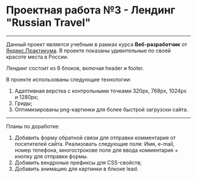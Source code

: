 # Проектная работа №3 - Лендинг "Russian Travel"
--------------------------------------------------------

Данный проект является учебным в рамках курса **Веб-разработчик** от [Яндекс.Практикума](https://praktikum.yandex.ru/). В проекте показаны удивительные по своей красоте места в России.

Лендинг состоит из 8 блоков, включая header и footer. 

В проекте использованы следующие технологии:

1. Адаптивная верстка с контрольными точками 320px, 768px, 1024px и 1280px;
2. Гриды;
3. Оптимизированы png-картинки для более быстрой загрузски сайта.
--------------------------------------------------------

Планы по доработке:

1. Добавить форму обратной связи для отправки комментария от посетителей сайта. Реализовать следующие поля: Имя, e-mail, номер телефона, многострокове поле для ввода комментария + кнопку для отправки формы.
2. Добавить вендроные префиксы для CSS-свойств;
3. Добавить анимацию для картинки в блкоке lead.
